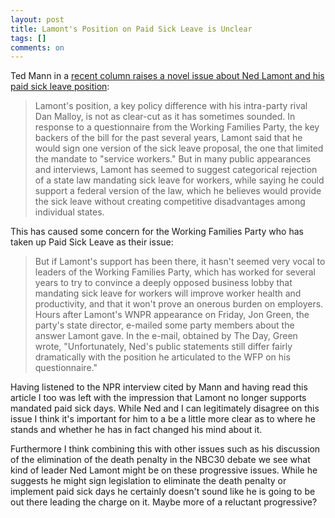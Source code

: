 ---layout: posttitle: Lamont's Position on Paid Sick Leave is Uncleartags: []comments: on---Ted Mann in a <a href="http://www.theday.com/article/20100724/NWS12/307249877/1019&amp;town=">recent column raises a novel issue about Ned Lamont and his paid sick leave position</a>:<blockquote>Lamont's position, a key policy difference with his intra-party rival Dan Malloy, is not as clear-cut as it has sometimes sounded.In response to a questionnaire from the Working Families Party, the key backers of the bill for the past several years, Lamont said that he would sign one version of the sick leave proposal, the one that limited the mandate to "service workers."But in many public appearances and interviews, Lamont has seemed to suggest categorical rejection of a state law mandating sick leave for workers, while saying he could support a federal version of the law, which he believes would provide the sick leave without creating competitive disadvantages among individual states.</blockquote>This has caused some concern for the Working Families Party who has taken up Paid Sick Leave as their issue:<blockquote>But if Lamont's support has been there, it hasn't seemed very vocal to leaders of the Working Families Party, which has worked for several years to try to convince a deeply opposed business lobby that mandating sick leave for workers will improve worker health and productivity, and that it won't prove an onerous burden on employers.Hours after Lamont's WNPR appearance on Friday, Jon Green, the party's state director, e-mailed some party members about the answer Lamont gave. In the e-mail, obtained by The Day, Green wrote, "Unfortunately, Ned's public statements still differ fairly dramatically with the position he articulated to the WFP on his questionnaire."</blockquote>Having listened to the NPR interview cited by Mann and having read this article I too was left with the impression that Lamont no longer supports mandated paid sick days. While Ned and I can legitimately disagree on this issue I think it's important for him to a be a little more clear as to where he stands and whether he has in fact changed his mind about it.Furthermore I think combining this with other issues such as his discussion of the elimination of the death penalty in the NBC30 debate we see what kind of leader Ned Lamont might be on these progressive issues. While he suggests he might sign legislation to eliminate the death penalty or implement paid sick days he certainly doesn't sound like he is going to be out there leading the charge on it. Maybe more of a reluctant progressive? 